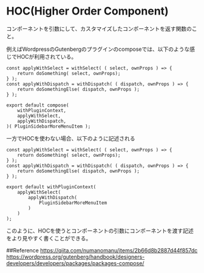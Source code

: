 # HOC(Higher Order Component)
コンポーネントを引数にして、カスタマイズしたコンポーネントを返す関数のこと。

例えばWordpressのGutenbergのプラグインのcomposeでは、以下のような感じでHOCが利用されている。

```
const applyWithSelect = withSelect( ( select, ownProps ) => {
    return doSomething( select, ownProps);
} );
const applyWithDispatch = withDispatch( ( dispatch, ownProps ) => {
    return doSomethingElse( dispatch, ownProps );
} );

export default compose(
    withPluginContext,
    applyWithSelect,
    applyWithDispatch,
)( PluginSidebarMoreMenuItem );
```

一方でHOCを使わない場合、以下のように記述される

```
const applyWithSelect = withSelect( ( select, ownProps ) => {
    return doSomething( select, ownProps);
} );
const applyWithDispatch = withDispatch( ( dispatch, ownProps ) => {
    return doSomethingElse( dispatch, ownProps );
} );

export default withPluginContext(
    applyWithSelect(
        applyWithDispatch(
            PluginSidebarMoreMenuItem
        )
    )
);
```

このように、HOCを使うとコンポーネントの引数にコンポーネントを渡す記述をより見やすく書くことができる。

##Reference
https://qiita.com/numanomanu/items/2b66d8b2887d44f857dc
https://wordpress.org/gutenberg/handbook/designers-developers/developers/packages/packages-compose/
